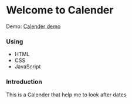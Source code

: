 <h1>Welcome to Calender</h1>

Demo: [Calender demo](https://giakhang3005.github.io/calender/)

<h3>Using</h3>
<ul>
  <li>
    HTML
  </li>
  <li>CSS</li>
  <li>JavaScript</li>
</ul>
<h3>Introduction</h3>
This is a Calender that help me to look after dates

